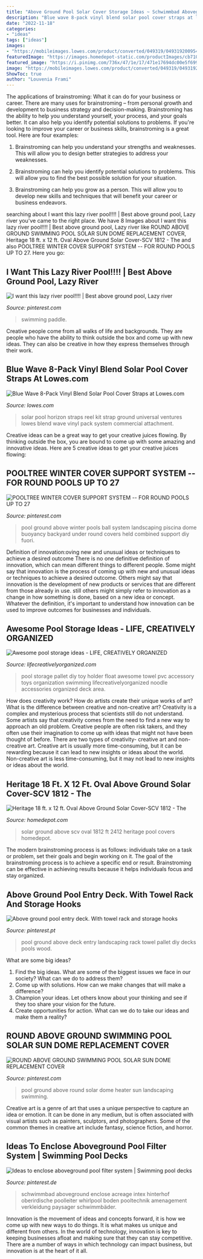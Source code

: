 ```yaml
---
title: "Above Ground Pool Solar Cover Storage Ideas ~ Schwimmbad Aboveground Enclose Acreage Intex Hinterhof Oberirdische Poolleiter Whirlpool Boden Pooltechnik Amenagement Verkleidung Paysager Schwimmbäder"
description: "Blue wave 8-pack vinyl blend solar pool cover straps at lowes.com"
date: "2022-11-18"
categories:
- "ideas"
tags: ["ideas"]
images:
- "https://mobileimages.lowes.com/product/converted/049319/049319200954.jpg"
featuredImage: "https://images.homedepot-static.com/productImages/cb710b58-191c-4873-ba20-757e0bcf371a/svn/blue-pool-covers-scv-1812-64_1000.jpg"
featured_image: "https://i.pinimg.com/736x/47/1e/17/471e17694dc00e5f69909524f447a0d1.jpg"
image: "https://mobileimages.lowes.com/product/converted/049319/049319200954.jpg"
ShowToc: true
author: "Louvenia Frami"
---
```



The applications of brainstroming: What it can do for your business or career.
There are many uses for brainstroming – from personal growth and development to business strategy and decision-making. Brainstroming has the ability to help you understand yourself, your process, and your goals better. It can also help you identify potential solutions to problems.
If you're looking to improve your career or business skills, brainstroming is a great tool. Here are four examples:

1) Brainstroming can help you understand your strengths and weaknesses. This will allow you to design better strategies to address your weaknesses.

2) Brainstroming can help you identify potential solutions to problems. This will allow you to find the best possible solution for your situation.

3) Brainstroming can help you grow as a person. This will allow you to develop new skills and techniques that will benefit your career or business endeavors.

	

		
searching about I want this lazy river pool!!!! | Best above ground pool, Lazy river you've came to the right place. We have 8 Images about I want this lazy river pool!!!! | Best above ground pool, Lazy river like ROUND ABOVE GROUND SWIMMING POOL SOLAR SUN DOME REPLACEMENT COVER, Heritage 18 ft. x 12 ft. Oval Above Ground Solar Cover-SCV 1812 - The and also POOLTREE WINTER COVER SUPPORT SYSTEM -- FOR ROUND POOLS UP TO 27. Here you go:
		
    
## I Want This Lazy River Pool!!!! | Best Above Ground Pool, Lazy River

<img loading=lazy src="https://i.pinimg.com/originals/3d/eb/f1/3debf1aa4eff3c7f20f7514ed1210f7f.jpg" onerror="this.onerror=null;this.src='https://tse3.mm.bing.net/th?id=OIP.K0d0rVR50HF0eZD9UGXfQQHaE7&amp;pid=15.1';" alt="I want this lazy river pool!!!! | Best above ground pool, Lazy river">

_Source: pinterest.com_

>swimming paddle. 

	

Creative people come from all walks of life and backgrounds. They are people who have the ability to think outside the box and come up with new ideas. They can also be creative in how they express themselves through their work.

    
## Blue Wave 8-Pack Vinyl Blend Solar Pool Cover Straps At Lowes.com

<img loading=lazy src="https://mobileimages.lowes.com/product/converted/049319/049319200954.jpg" onerror="this.onerror=null;this.src='https://tse3.mm.bing.net/th?id=OIP.SBSzmh-tm9VoNfmiM42YBAHaHa&amp;pid=15.1';" alt="Blue Wave 8-Pack Vinyl Blend Solar Pool Cover Straps at Lowes.com">

_Source: lowes.com_

>solar pool horizon straps reel kit strap ground universal ventures lowes blend wave vinyl pack system commercial attachment. 

	

Creative ideas can be a great way to get your creative juices flowing. By thinking outside the box, you are bound to come up with some amazing and innovative ideas. Here are 5 creative ideas to get your creative juices flowing: 

    
## POOLTREE WINTER COVER SUPPORT SYSTEM -- FOR ROUND POOLS UP TO 27

<img loading=lazy src="https://s-media-cache-ak0.pinimg.com/736x/94/26/9e/94269e0cd1306ba9ad65f288816e8367.jpg" onerror="this.onerror=null;this.src='https://tse2.mm.bing.net/th?id=OIP.ntY9zZIAqaaVf6lCviymAwAAAA&amp;pid=15.1';" alt="POOLTREE WINTER COVER SUPPORT SYSTEM -- FOR ROUND POOLS UP TO 27">

_Source: pinterest.com_

>pool ground above winter pools ball system landscaping piscina dome buoyancy backyard under round covers held combined support diy fuori. 

	

Definition of innovation:oving new and unusual ideas or techniques to achieve a desired outcome
There is no one definitive definition of innovation, which can mean different things to different people. Some might say that innovation is the process of coming up with new and unusual ideas or techniques to achieve a desired outcome. Others might say that innovation is the development of new products or services that are different from those already in use. still others might simply refer to innovation as a change in how something is done, based on a new idea or concept. Whatever the definition, it's important to understand how innovation can be used to improve outcomes for businesses and individuals.

    
## Awesome Pool Storage Ideas - LIFE, CREATIVELY ORGANIZED

<img loading=lazy src="https://i2.wp.com/www.lifecreativelyorganized.com/wp-content/uploads/2016/08/pallet-toy-holder-with-baskets.jpg?resize=599%2C374&amp;ssl=1" onerror="this.onerror=null;this.src='https://tse3.mm.bing.net/th?id=OIP.z_txCU61uXetI_hZrwfZJAHaEn&amp;pid=15.1';" alt="Awesome pool storage ideas - LIFE, CREATIVELY ORGANIZED">

_Source: lifecreativelyorganized.com_

>pool storage pallet diy toy holder float awesome towel pvc accessory toys organization swimming lifecreativelyorganized noodle accessories organized deck area. 

	

How does creativity work? How do artists create their unique works of art? What is the difference between creative and non-creative art?
Creativity is a complex and mysterious process that scientists still do not understand. Some artists say that creativity comes from the need to find a new way to approach an old problem. Creative people are often risk takers, and they often use their imagination to come up with ideas that might not have been thought of before. There are two types of creativity- creative art and non-creative art. Creative art is usually more time-consuming, but it can be rewarding because it can lead to new insights or ideas about the world. Non-creative art is less time-consuming, but it may not lead to new insights or ideas about the world.

    
## Heritage 18 Ft. X 12 Ft. Oval Above Ground Solar Cover-SCV 1812 - The

<img loading=lazy src="https://images.homedepot-static.com/productImages/cb710b58-191c-4873-ba20-757e0bcf371a/svn/blue-pool-covers-scv-1812-64_1000.jpg" onerror="this.onerror=null;this.src='https://tse2.mm.bing.net/th?id=OIP.62qlVyA4XBZkLXMz27YKDgHaHa&amp;pid=15.1';" alt="Heritage 18 ft. x 12 ft. Oval Above Ground Solar Cover-SCV 1812 - The">

_Source: homedepot.com_

>solar ground above scv oval 1812 ft 2412 heritage pool covers homedepot. 

	

The modern brainstroming process is as follows: individuals take on a task or problem, set their goals and begin working on it. The goal of the brainstroming process is to achieve a specific end or result. Brainstroming can be effective in achieving results because it helps individuals focus and stay organized.

    
## Above Ground Pool Entry Deck. With Towel Rack And Storage Hooks

<img loading=lazy src="https://i.pinimg.com/originals/ad/78/cc/ad78cc580a928f182992d5467163eb0e.jpg" onerror="this.onerror=null;this.src='https://tse4.mm.bing.net/th?id=OIP.6J26Ozarv5F4Ys6QFie4VgHaJ4&amp;pid=15.1';" alt="Above ground pool entry deck. With towel rack and storage hooks">

_Source: pinterest.pt_

>pool ground above deck entry landscaping rack towel pallet diy decks pools wood. 

	

What are some big ideas?
1. Find the big ideas. What are some of the biggest issues we face in our society? What can we do to address them?
2. Come up with solutions. How can we make changes that will make a difference?
3. Champion your ideas. Let others know about your thinking and see if they too share your vision for the future.
4. Create opportunities for action. What can we do to take our ideas and make them a reality?

    
## ROUND ABOVE GROUND SWIMMING POOL SOLAR SUN DOME REPLACEMENT COVER

<img loading=lazy src="https://i.pinimg.com/736x/47/1e/17/471e17694dc00e5f69909524f447a0d1.jpg" onerror="this.onerror=null;this.src='https://tse1.mm.bing.net/th?id=OIP._dYXlCEaUYS-LVYVABFNOgHaFS&amp;pid=15.1';" alt="ROUND ABOVE GROUND SWIMMING POOL SOLAR SUN DOME REPLACEMENT COVER">

_Source: pinterest.com_

>pool ground above round solar dome heater sun landscaping swimming. 

	

Creative art is a genre of art that uses a unique perspective to capture an idea or emotion. It can be done in any medium, but is often associated with visual artists such as painters, sculptors, and photographers. Some of the common themes in creative art include fantasy, science fiction, and horror.

    
## Ideas To Enclose Aboveground Pool Filter System | Swimming Pool Decks

<img loading=lazy src="https://i.pinimg.com/736x/f0/5d/4e/f05d4e79c12ba5cfa9ec6ada77599bf0.jpg" onerror="this.onerror=null;this.src='https://tse4.mm.bing.net/th?id=OIP.o1IBVGs_FAsA-ycq6nMM8wAAAA&amp;pid=15.1';" alt="Ideas to enclose aboveground pool filter system | Swimming pool decks">

_Source: pinterest.de_

>schwimmbad aboveground enclose acreage intex hinterhof oberirdische poolleiter whirlpool boden pooltechnik amenagement verkleidung paysager schwimmbäder. 

	

Innovation is the movement of ideas and concepts forward, it is how we come up with new ways to do things. It is what makes us unique and different from others. In the world of technology, innovation is key to keeping businesses afloat and making sure that they can stay competitive. There are a number of ways in which technology can impact business, but innovation is at the heart of it all.

